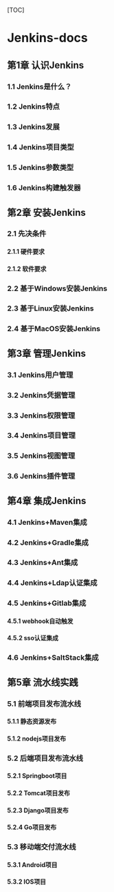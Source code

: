 [TOC] 

# Jenkins-docs

## 第1章  认识Jenkins
### 1.1  Jenkins是什么？
### 1.2  Jenkins特点
### 1.3  Jenkins发展
### 1.4  Jenkins项目类型
### 1.5  Jenkins参数类型
### 1.6  Jenkins构建触发器
## 第2章  安装Jenkins
### 2.1  先决条件
#### 2.1.1  硬件要求
#### 2.1.2  软件要求
### 2.2  基于Windows安装Jenkins
### 2.3  基于Linux安装Jenkins
### 2.4  基于MacOS安装Jenkins
## 第3章  管理Jenkins
### 3.1  Jenkins用户管理
### 3.2  Jenkins凭据管理
### 3.3  Jenkins权限管理
### 3.4  Jenkins项目管理
### 3.5  Jenkins视图管理
### 3.6  Jenkins插件管理
## 第4章  集成Jenkins
### 4.1  Jenkins+Maven集成
### 4.2  Jenkins+Gradle集成
### 4.3  Jenkins+Ant集成
### 4.4  Jenkins+Ldap认证集成
### 4.5  Jenkins+Gitlab集成
#### 4.5.1  webhook自动触发
#### 4.5.2  sso认证集成
### 4.6 Jenkins+SaltStack集成
## 第5章  流水线实践
### 5.1 前端项目发布流水线
#### 5.1.1 静态资源发布
#### 5.1.2 nodejs项目发布
### 5.2 后端项目发布流水线
#### 5.2.1 Springboot项目
#### 5.2.2 Tomcat项目发布
#### 5.2.3 Django项目发布
#### 5.2.4 Go项目发布
### 5.3 移动端交付流水线
#### 5.3.1 Android项目
#### 5.3.2 IOS项目
